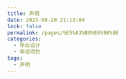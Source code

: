 ```yaml
---
title: 声明
date: 2023-08-20 21:13:04
lock: false
permalink: /pages/%E5%A3%B0%E6%98%8E
categories:
  - 毕业设计
  - 毕设项目
tags:
  - 声明
---
```




 
